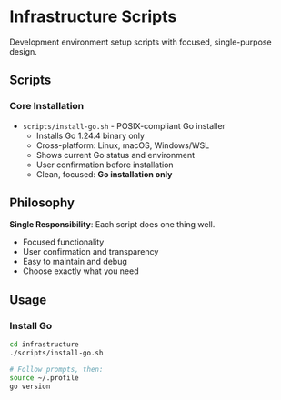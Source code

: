 # Infrastructure Scripts

Development environment setup scripts with focused, single-purpose design.

## Scripts

### Core Installation
- `scripts/install-go.sh` - POSIX-compliant Go installer
  - Installs Go 1.24.4 binary only
  - Cross-platform: Linux, macOS, Windows/WSL
  - Shows current Go status and environment
  - User confirmation before installation
  - Clean, focused: **Go installation only**

## Philosophy

**Single Responsibility**: Each script does one thing well.
- Focused functionality
- User confirmation and transparency  
- Easy to maintain and debug
- Choose exactly what you need

## Usage

### Install Go
```bash
cd infrastructure
./scripts/install-go.sh

# Follow prompts, then:
source ~/.profile
go version
